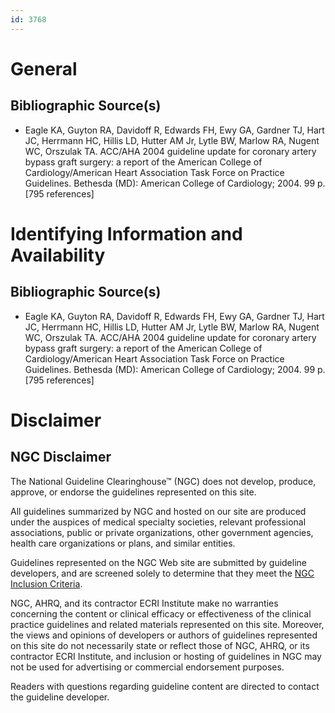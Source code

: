 ```yaml
---
id: 3768
---
```


# General

## Bibliographic Source(s)

- Eagle KA, Guyton RA, Davidoff R, Edwards FH, Ewy GA, Gardner TJ, Hart JC, Herrmann HC, Hillis LD, Hutter AM Jr, Lytle BW, Marlow RA, Nugent WC, Orszulak TA. ACC/AHA 2004 guideline update for coronary artery bypass graft surgery: a report of the American College of Cardiology/American Heart Association Task Force on Practice Guidelines. Bethesda (MD): American College of Cardiology; 2004. 99 p. [795 references]

# Identifying Information and Availability

## Bibliographic Source(s)

- Eagle KA, Guyton RA, Davidoff R, Edwards FH, Ewy GA, Gardner TJ, Hart JC, Herrmann HC, Hillis LD, Hutter AM Jr, Lytle BW, Marlow RA, Nugent WC, Orszulak TA. ACC/AHA 2004 guideline update for coronary artery bypass graft surgery: a report of the American College of Cardiology/American Heart Association Task Force on Practice Guidelines. Bethesda (MD): American College of Cardiology; 2004. 99 p. [795 references]

# Disclaimer

## NGC Disclaimer

The National Guideline Clearinghouse™ (NGC) does not develop, produce, approve, or endorse the guidelines represented on this site.

All guidelines summarized by NGC and hosted on our site are produced under the auspices of medical specialty societies, relevant professional associations, public or private organizations, other government agencies, health care organizations or plans, and similar entities.

Guidelines represented on the NGC Web site are submitted by guideline developers, and are screened solely to determine that they meet the [NGC Inclusion Criteria](/help-and-about/summaries/inclusion-criteria).

NGC, AHRQ, and its contractor ECRI Institute make no warranties concerning the content or clinical efficacy or effectiveness of the clinical practice guidelines and related materials represented on this site. Moreover, the views and opinions of developers or authors of guidelines represented on this site do not necessarily state or reflect those of NGC, AHRQ, or its contractor ECRI Institute, and inclusion or hosting of guidelines in NGC may not be used for advertising or commercial endorsement purposes.

Readers with questions regarding guideline content are directed to contact the guideline developer.

